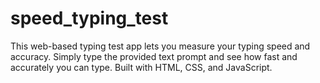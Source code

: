 # speed_typing_test
This web-based typing test app lets you measure your typing speed and accuracy. Simply type the provided text prompt and see how fast and accurately you can type. Built with HTML, CSS, and JavaScript.
